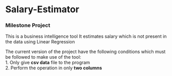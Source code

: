 # Salary-Estimator
### Milestone Project

This is a business intelligence tool
It estimates salary which is not present in the data using Linear Regression

The current version of the project have the following conditions which must be followed to make use of the tool:
<br>
	1. Only give **csv data** file to the program
	<br>
	2. Perform the operation in only **two columns**
